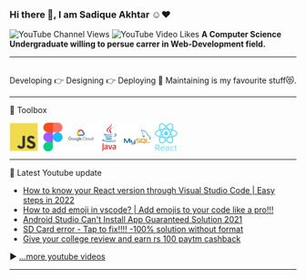 ### Hi there 👋, I am Sadique Akhtar ☺️❤️
<img alt="YouTube Channel Views" src="https://img.shields.io/youtube/channel/views/UCfbjKFtXxS1V9VwMJbSLF_w?style=social">
<img alt="YouTube Video Likes" src="https://img.shields.io/youtube/likes/SPXs_vhuCSM?style=social">
<b>A Computer Science Undergraduate willing to persue carrer in Web-Development field. </b> <hr><br>
Developing 👉 Designing 👉 Deploying 🤜 Maintaining is my favourite stuff😻.
<hr>

🧰 Toolbox
<div style="display:flex; flex-direction:row;" >
<img src="https://github.com/devicons/devicon/blob/master/icons/javascript/javascript-original.svg?short_path=7975261" alt="java script logo" width="50" height="50"/>
<img src="https://github.com/devicons/devicon/blob/master/icons/figma/figma-original.svg" alt="java script logo" width="50" height="50"/>
<img src="https://github.com/devicons/devicon/blob/master/icons/googlecloud/googlecloud-original-wordmark.svg" alt="java script logo" width="50" height="50"/>
<img src="https://github.com/devicons/devicon/blob/master/icons/java/java-original-wordmark.svg" alt="java script logo" width="50" height="50"/>
  <img src="https://github.com/devicons/devicon/blob/master/icons/mysql/mysql-original-wordmark.svg" width="50" height="50"/>
  <img src="https://github.com/devicons/devicon/blob/master/icons/react/react-original-wordmark.svg" width="50" height="50" />
</div>

---

📡 Latest Youtube update

<!-- YOUTUBE-VIDEOS-LIST:START -->
- [How to know your React version through Visual Studio Code | Easy steps in 2022](https://www.youtube.com/watch?v=rNEYrkG_rPo)
- [How to add emoji in vscode? | Add emojis to your code like a pro!!!](https://www.youtube.com/watch?v=FbYAIqwUggY)
- [Android Studio Can&#39;t Install App Guaranteed Solution 2021](https://www.youtube.com/watch?v=Ui8b6MFYglA)
- [SD Card error - Tap to fix!!!!     -100% solution without format](https://www.youtube.com/watch?v=LreQoJJSC74)
- [Give your college review and earn rs 100 paytm cashback](https://www.youtube.com/watch?v=Pmx2LWO1OmI)
<!-- YOUTUBE-VIDEOS-LIST:END -->

▶️  [...more youtube videos](https://www.youtube.com/c/OVERSMART)


---

<!--
**BraveSadique/bravesadique** is a ✨ _special_ ✨ repository because its `README.md` (this file) appears on your GitHub profile.

Here are some ideas to get you started:

- 🔭 I’m currently working on ...
- 🌱 I’m currently learning ...
- 👯 I’m looking to collaborate on ...
- 🤔 I’m looking for help with ...
- 💬 Ask me about ...
- 📫 How to reach me: ...
- 😄 Pronouns: ...
- ⚡ Fun fact: ...
-->
